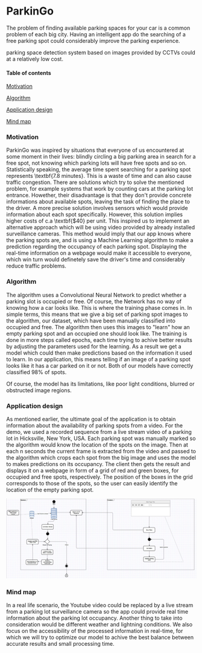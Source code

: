 # ParkinGo

The problem of finding available parking spaces for your car is a common problem of each big city. Having an intelligent app do the searching of a free parking spot could considerably improve the parking experience.

 parking space detection system based on images provided by CCTVs could  at a relatively low cost.

#### Table of contents
[Motivation](#motivation)

[Algorithm](#algorithm)

[Application design](#application-design)

[Mind map](#mind-map)

### Motivation

ParkinGo was inspired by situations that everyone of us encountered at some moment in their lives: blindly circling a big parking area in search for a free spot, not knowing which parking lots will have free spots and so on. Statistically speaking, the average time spent searching for a parking spot represents \textbf{7.8 minutes}. This is a waste of time and can also cause traffic congestion. 
There are solutions which try to solve the mentioned problem, for example systems that work by counting cars at the parking lot entrance. Howether, their disadvantage is that they don't provide concrete informations about available spots, leaving the task of finding the place to the driver. A more precise solution involves sensors which would provide information about each spot specifically. However, this solution implies higher costs of c.a \textbf{\$40} per unit. 
This inspired us to implement an alternative approach which will be using video provided by already installed surveillance cameras.
This method would imply that our app knows where the parking spots are, and is using a Machine Learning algorithm to make a prediction regarding the occupancy of each parking spot. Displaying the real-time information on a webpage would make it accessible to everyone, which win turn would definetely save the driver's time and considerably reduce traffic problems.

### Algorithm

The algorithm uses a Convolutional Neural Network to predict whether a parking slot is occupied or free. Of course, the Network has no way of knowing how a car looks like. This is where the training phase comes in. In simple terms, this means that we give a big set of parking spot images to the algorithm, our dataset, which have been manually classified into occupied and free. The algorithm then uses this images to "learn" how an empty parking spot and an occupied one should look like. The training is done in more steps called epochs, each time trying to achive better results by adjusting the parameters used for the learning. As a result we get a model which could then make predictions based on the information it used to learn. In our application, this means telling if an image of a parking spot looks like it has a car parked on it or not. Both of our models have correctly classified 98% of spots.

Of course, the model has its limitations, like poor light conditions, blurred or obstructed image regions. 

### Application design

As mentioned earlier, the ultimate goal of the application is to obtain information about the availability of parking spots from a video. 
For the demo, we used a recorded sequence from a live stream video of a parking lot in Hicksville, New York, USA. Each parking spot was manually marked so the algorithm would know the location of the spots on the image. Then at each n seconds the current frame is extracted from the video and passed to the algorithm which crops each spot from the big image and uses the model to makes predictions on its occupancy. The client then gets the result and displays it on a webpage in form of a grid of red and green boxes, for occupied and free spots, respectively. The position of the boxes in the grid corresponds to those of the spots, so the user can easily identify the location of the empty parking spot.  

![](./images/flow.jpg)

### Mind map

In a real life scenario, the Youtube video could be replaced by a live stream from a parking lot surveillance camera so the app could provide real time information about the parking lot occupancy. Another thing to take into consideration would be different weather and lightning conditions. We also focus on the accessibility 
of the processed information in real-time, for which we will try to optimize our model to achive the best balance between accurate results and small processing time.
